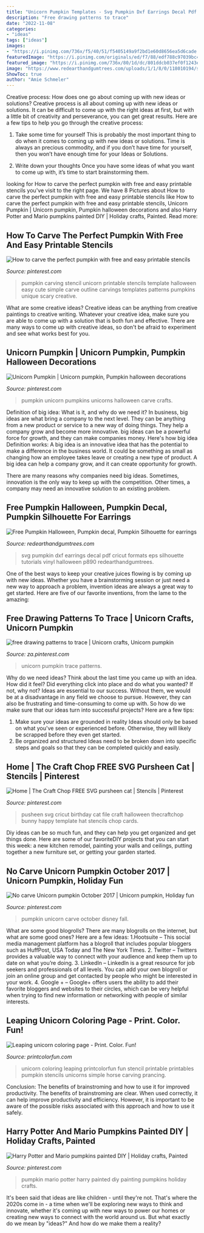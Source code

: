 ```yaml
---
title: "Unicorn Pumpkin Templates - Svg Pumpkin Dxf Earrings Decal Pdf Cricut Formats Eps Silhouette Tutorials Vinyl Halloween P890 Redearthandgumtrees"
description: "Free drawing patterns to trace"
date: "2022-11-08"
categories:
- "ideas"
tags: ["ideas"]
images:
- "https://i.pinimg.com/736x/f5/40/51/f5405149a9f2bd1e60d8656ea5d6cade.jpg"
featuredImage: "https://i.pinimg.com/originals/ed/f7/88/edf788c97039bc4ff202bf3d5ea25724.jpg"
featured_image: "https://i.pinimg.com/736x/80/1d/dc/801ddcb037ef0f1243e9077117095689.jpg"
image: "https://www.redearthandgumtrees.com/uploads/1/1/8/0/118010194/s912913411586181666_p890_i9_w2000.jpeg"
ShowToc: true
author: "Amie Schmeler"
---
```



Creative process: How does one go about coming up with new ideas or solutions?
Creative process is all about coming up with new ideas or solutions. It can be difficult to come up with the right ideas at first, but with a little bit of creativity and perseverance, you can get great results. Here are a few tips to help you go through the creative process:
1. Take some time for yourself 
This is probably the most important thing to do when it comes to coming up with new ideas or solutions. Time is always an precious commodity, and if you don’t have time for yourself, then you won’t have enough time for your Ideas or Solutions.

2. Write down your thoughts 
Once you have some ideas of what you want to come up with, it’s time to start brainstorming them.

	

		
looking for How to carve the perfect pumpkin with free and easy printable stencils you've visit to the right page. We have 8 Pictures about How to carve the perfect pumpkin with free and easy printable stencils like How to carve the perfect pumpkin with free and easy printable stencils, Unicorn Pumpkin | Unicorn pumpkin, Pumpkin halloween decorations and also Harry Potter and Mario pumpkins painted DIY | Holiday crafts, Painted. Read more:
		
    
## How To Carve The Perfect Pumpkin With Free And Easy Printable Stencils

<img loading=lazy src="https://i.pinimg.com/736x/f5/40/51/f5405149a9f2bd1e60d8656ea5d6cade.jpg" onerror="this.onerror=null;this.src='https://tse4.mm.bing.net/th?id=OIP.-2Yyl2H2StDkFOK6lW5xAAHaKX&amp;pid=15.1';" alt="How to carve the perfect pumpkin with free and easy printable stencils">

_Source: pinterest.com_

>pumpkin carving stencil unicorn printable stencils template halloween easy cute simple carve outline carvings templates patterns pumpkins unique scary creative. 

	

What are some creative ideas?
Creative ideas can be anything from creative paintings to creative writing. Whatever your creative idea, make sure you are able to come up with a solution that is both fun and effective. There are many ways to come up with creative ideas, so don't be afraid to experiment and see what works best for you.

    
## Unicorn Pumpkin | Unicorn Pumpkin, Pumpkin Halloween Decorations

<img loading=lazy src="https://i.pinimg.com/originals/ed/f7/88/edf788c97039bc4ff202bf3d5ea25724.jpg" onerror="this.onerror=null;this.src='https://tse1.mm.bing.net/th?id=OIP.C8PFBsQEKim3URmDL0uUewHaJ4&amp;pid=15.1';" alt="Unicorn Pumpkin | Unicorn pumpkin, Pumpkin halloween decorations">

_Source: pinterest.com_

>pumpkin unicorn pumpkins unicorns halloween carve crafts. 

	

Definition of big idea: What is it, and why do we need it?
In business, big ideas are what bring a company to the next level. They can be anything from a new product or service to a new way of doing things. They help a company grow and become more innovative. big ideas can be a powerful force for growth, and they can make companies money.
Here's how big idea Definition works: 
A big idea is an innovative idea that has the potential to make a difference in the business world. It could be something as small as changing how an employee takes leave or creating a new type of product. A big idea can help a company grow, and it can create opportunity for growth. 

There are many reasons why companies need big ideas. Sometimes, innovation is the only way to keep up with the competition. Other times, a company may need an innovative solution to an existing problem.

    
## Free Pumpkin Halloween, Pumpkin Decal, Pumpkin Silhouette For Earrings

<img loading=lazy src="https://www.redearthandgumtrees.com/uploads/1/1/8/0/118010194/s912913411586181666_p890_i9_w2000.jpeg" onerror="this.onerror=null;this.src='https://tse3.mm.bing.net/th?id=OIP.O6YmjxzRwCzRdfk2ec4WwAHaF3&amp;pid=15.1';" alt="Free Pumpkin Halloween, Pumpkin decal, Pumpkin Silhouette for earrings">

_Source: redearthandgumtrees.com_

>svg pumpkin dxf earrings decal pdf cricut formats eps silhouette tutorials vinyl halloween p890 redearthandgumtrees. 

	

One of the best ways to keep your creative juices flowing is by coming up with new ideas. Whether you have a brainstorming session or just need a new way to approach a problem, invention ideas are always a great way to get started. Here are five of our favorite inventions, from the lame to the amazing: 

    
## Free Drawing Patterns To Trace | Unicorn Crafts, Unicorn Pumpkin

<img loading=lazy src="https://i.pinimg.com/736x/80/1d/dc/801ddcb037ef0f1243e9077117095689.jpg" onerror="this.onerror=null;this.src='https://tse2.mm.bing.net/th?id=OIP.3jsvFFRaqhmxGTgF2iorYgAAAA&amp;pid=15.1';" alt="free drawing patterns to trace | Unicorn crafts, Unicorn pumpkin">

_Source: za.pinterest.com_

>unicorn pumpkin trace patterns. 

	

Why do we need ideas?
Think about the last time you came up with an idea. How did it feel? Did everything click into place and do what you wanted? If not, why not?
Ideas are essential to our success. Without them, we would be at a disadvantage in any field we choose to pursue. However, they can also be frustrating and time-consuming to come up with. So how do we make sure that our ideas turn into successful projects? Here are a few tips: 

1) Make sure your ideas are grounded in reality 
Ideas should only be based on what you've seen or experienced before. Otherwise, they will likely be scrapped before they even get started. 
2) Be organized and structured 
Ideas need to be broken down into specific steps and goals so that they can be completed quickly and easily.

    
## Home | The Craft Chop FREE SVG Pursheen Cat | Stencils | Pinterest

<img loading=lazy src="https://s-media-cache-ak0.pinimg.com/736x/d6/f9/6e/d6f96e5b780827046f3a239eac960a4d--pusheen-birthday-cards-pusheen-party.jpg" onerror="this.onerror=null;this.src='https://tse1.mm.bing.net/th?id=OIP.TaCo5vRbFXGWQc-GXktsWgHaEt&amp;pid=15.1';" alt="Home | The Craft Chop FREE SVG pursheen cat | Stencils | Pinterest">

_Source: pinterest.com_

>pusheen svg cricut birthday cat file craft halloween thecraftchop bunny happy template hat stencils chop cards. 

	

Diy ideas can be so much fun, and they can help you get organized and get things done. Here are some of our favoriteDIY projects that you can start this week: a new kitchen remodel, painting your walls and ceilings, putting together a new furniture set, or getting your garden started.

    
## No Carve Unicorn Pumpkin October 2017 | Unicorn Pumpkin, Holiday Fun

<img loading=lazy src="https://i.pinimg.com/originals/6c/4d/d5/6c4dd5c3b06ab324aed9c4738c6e730d.jpg" onerror="this.onerror=null;this.src='https://tse2.mm.bing.net/th?id=OIP.FQUpGGpj-1SdB1p4tz3h2wHaNK&amp;pid=15.1';" alt="No carve Unicorn pumpkin October 2017 | Unicorn pumpkin, Holiday fun">

_Source: pinterest.com_

>pumpkin unicorn carve october disney fall. 

	

What are some good blogrolls?
There are many blogrolls on the internet, but what are some good ones? Here are a few ideas: 1.Hootsuite – This social media management platform has a blogroll that includes popular bloggers such as HuffPost, USA Today and The New York Times. 
2. Twitter – Twitters provides a valuable way to connect with your audience and keep them up to date on what you’re doing. 
3. LinkedIn – LinkedIn is a great resource for job seekers and professionals of all levels. You can add your own blogroll or join an online group and get contacted by people who might be interested in your work. 
4. Google + – Google+ offers users the ability to add their favorite bloggers and websites to their circles, which can be very helpful when trying to find new information or networking with people of similar interests.

    
## Leaping Unicorn Coloring Page - Print. Color. Fun!

<img loading=lazy src="https://i1.wp.com/printcolorfun.com/wp-content/uploads/prancing-unicorn.png?fit=800%2C1100&amp;ssl=1" onerror="this.onerror=null;this.src='https://tse4.mm.bing.net/th?id=OIP.kCPH7O8PeOQ1dxqWkYXLoQHaKL&amp;pid=15.1';" alt="Leaping unicorn coloring page - Print. Color. Fun!">

_Source: printcolorfun.com_

>unicorn coloring leaping printcolorfun fun stencil printable printables pumpkin stencils unicorns simple horse carving prancing. 

	

Conclusion: The benefits of brainstroming and how to use it for improved productivity.
The benefits of brainstroming are clear. When used correctly, it can help improve productivity and efficiency. However, it is important to be aware of the possible risks associated with this approach and how to use it safely.

    
## Harry Potter And Mario Pumpkins Painted DIY | Holiday Crafts, Painted

<img loading=lazy src="https://i.pinimg.com/originals/1e/3c/e8/1e3ce8e85106191a7d92b2f99841641a.jpg" onerror="this.onerror=null;this.src='https://tse2.mm.bing.net/th?id=OIP.RoIETLAZHuo9uDIIWSV3gAHaHa&amp;pid=15.1';" alt="Harry Potter and Mario pumpkins painted DIY | Holiday crafts, Painted">

_Source: pinterest.com_

>pumpkin mario potter harry painted diy painting pumpkins holiday crafts. 

	

It's been said that ideas are like children - until they're not. That's where the 2020s come in - a time when we'll be exploring new ways to think and innovate, whether it's coming up with new ways to power our homes or creating new ways to connect with the world around us. But what exactly do we mean by "ideas?" And how do we make them a reality?

